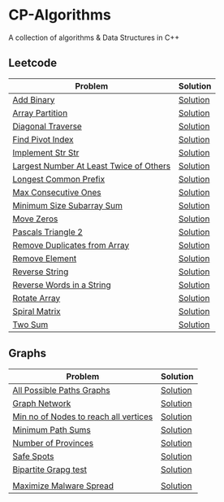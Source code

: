 # CP-Algorithms

A collection of algorithms & Data Structures in C++

## Leetcode

| Problem                                                                                                           | Solution                                                                                                                                     |
| ----------------------------------------------------------------------------------------------------------------- | -------------------------------------------------------------------------------------------------------------------------------------------- |
| [Add Binary](https://leetcode.com/problems/add-binary/)                                                           | [Solution](https://github.com/Saharsh979/CP-Algorithms/blob/main/LeetCode%20Explore/Add%20Binary.cpp)                                        |
| [Array Partition](https://leetcode.com/problems/array-partition-i/)                                               | [Solution](https://github.com/Saharsh979/CP-Algorithms/blob/main/LeetCode%20Explore/Array%20Partition%201.cpp)                               |
| [Diagonal Traverse](https://leetcode.com/problems/diagonal-traverse/)                                             | [Solution](https://github.com/Saharsh979/CP-Algorithms/blob/main/LeetCode%20Explore/Diagonal%20Traverse.cpp)                                 |
| [Find Pivot Index](https://leetcode.com/problems/find-pivot-index/)                                               | [Solution](https://github.com/Saharsh979/CP-Algorithms/blob/main/LeetCode%20Explore/Find%20Pivot%20Index.cpp)                                |
| [Implement Str Str](https://leetcode.com/problems/implement-strstr/)                                              | [Solution](https://github.com/Saharsh979/CP-Algorithms/blob/main/LeetCode%20Explore/Implement%20Str%20Str.cpp)                               |
| [Largest Number At Least Twice of Others](https://leetcode.com/problems/largest-number-at-least-twice-of-others/) | [Solution](https://github.com/Saharsh979/CP-Algorithms/blob/main/LeetCode%20Explore/Largest%20Number%20At%20Least%20Twice%20of%20Others.cpp) |
| [Longest Common Prefix](https://leetcode.com/problems/longest-common-prefix/)                                     | [Solution](https://github.com/Saharsh979/CP-Algorithms/blob/main/LeetCode%20Explore/Longest%20Common%20Prefix.cpp)                           |
| [Max Consecutive Ones](https://leetcode.com/problems/max-consecutive-ones/)                                       | [Solution](https://github.com/Saharsh979/CP-Algorithms/blob/main/LeetCode%20Explore/Max%20Consecutive%20Ones.cpp)                            |
| [Minimum Size Subarray Sum](https://leetcode.com/problems/minimum-size-subarray-sum/)                             | [Solution](https://github.com/Saharsh979/CP-Algorithms/blob/main/LeetCode%20Explore/Minimum%20Size%20Subarray%20Sum.cpp)                     |
| [Move Zeros](https://leetcode.com/problems/move-zeroes/)                                                          | [Solution](https://github.com/Saharsh979/CP-Algorithms/blob/main/LeetCode%20Explore/Move%20Zeros.cpp)                                        |
| [Pascals Triangle 2](https://leetcode.com/problems/pascals-triangle-ii/)                                          | [Solution](https://github.com/Saharsh979/CP-Algorithms/blob/main/LeetCode%20Explore/PAscals%20Triangle%202.cpp)                              |
| [Remove Duplicates from Array](https://leetcode.com/problems/remove-duplicates-from-sorted-array/)                | [Solution](https://github.com/Saharsh979/CP-Algorithms/blob/main/LeetCode%20Explore/Remove%20Duplicates%20from%20Array.cpp)                  |
| [Remove Element](https://leetcode.com/problems/remove-element/)                                                   | [Solution](https://github.com/Saharsh979/CP-Algorithms/blob/main/LeetCode%20Explore/Remove%20Element.cpp)                                    |
| [Reverse String](https://leetcode.com/problems/reverse-string/)                                                   | [Solution](https://github.com/Saharsh979/CP-Algorithms/blob/main/LeetCode%20Explore/Reverse%20String.cpp)                                    |
| [Reverse Words in a String](https://leetcode.com/problems/reverse-words-in-a-string/)                             | [Solution](https://github.com/Saharsh979/CP-Algorithms/blob/main/LeetCode%20Explore/Reverse%20Words%20in%20a%20sSring.cpp)                   |
| [Rotate Array](https://leetcode.com/problems/reverse-words-in-a-string/)                                          | [Solution](https://github.com/Saharsh979/CP-Algorithms/blob/main/LeetCode%20Explore/Rotate%20Array.cpp)                                      |
| [Spiral Matrix](https://leetcode.com/problems/spiral-matrix/)                                                     | [Solution](https://github.com/Saharsh979/CP-Algorithms/blob/main/LeetCode%20Explore/Spiral%20Matrix.cpp)                                     |
| [Two Sum](https://leetcode.com/problems/two-sum/)                                                                 | [Solution](https://github.com/Saharsh979/CP-Algorithms/blob/main/LeetCode%20Explore/Two%20Sum2.cpp)                                          |

## Graphs

| Problem                                                                                                               | Solution                                                                                                                            |
| --------------------------------------------------------------------------------------------------------------------- | ----------------------------------------------------------------------------------------------------------------------------------- |
| [All Possible Paths Graphs](https://leetcode.com/problems/all-paths-from-source-to-target/)                           | [Solution](https://github.com/Saharsh979/CP-Algorithms/blob/main/Graphs/All%20Possible%20paths%20graph.cpp)                         |
| [Graph Network]()                                                                                                     | [Solution](https://github.com/Saharsh979/CP-Algorithms/blob/main/Graphs/Graph%20network.cpp)                                        |
| [Min no of Nodes to reach all vertices](https://leetcode.com/problems/minimum-number-of-vertices-to-reach-all-nodes/) | [Solution](https://github.com/Saharsh979/CP-Algorithms/blob/main/Graphs/Minimum%20Number%20Nodes%20to%20reach%20all%20vertices.cpp) |
| [Minimum Path Sums](https://leetcode.com/problems/path-with-minimum-effort/)                                          | [Solution](https://github.com/Saharsh979/CP-Algorithms/blob/main/Graphs/Minimum%20path%20Sum.cpp)                                   |
| [Number of Provinces](https://leetcode.com/problems/number-of-provinces)                                              | [Solution](https://github.com/Saharsh979/CP-Algorithms/blob/main/Graphs/Number%20Of%20Provinces.cpp)                                |
| [Safe Spots](https://leetcode.com/problems/find-eventual-safe-states/)                                                | [Solution](https://leetcode.com/problems/number-of-provinces)                                                                       |
| [Bipartite Grapg test](https://leetcode.com/problems/possible-bipartition/)                                           | [Solution](https://github.com/Saharsh979/CP-Algorithms/blob/main/Graphs/bipartite%20graph%20test.cpp)                               |
|                                                                                                                       |
| [Maximize Malware Spread](https://leetcode.com/problems/minimize-malware-spread-ii/)                                  | [Solution](https://github.com/Saharsh979/CP-Algorithms/blob/main/Graphs/Malware%20Spread.cpp)                                       |
